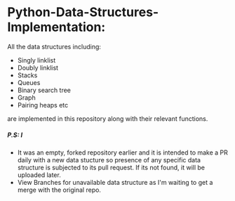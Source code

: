# Python-Data-Structures-Implementation:

All the data structures including:

* Singly linklist
* Doubly linklist
* Stacks
* Queues
* Binary search tree
* Graph
* Pairing heaps etc 

 are implemented in this repository along with their relevant functions. 

##### P.S: I

* It was an empty, forked repository earlier and it is intended to make a PR daily with a new data stucture so presence of any specific data structure is subjected to its pull request. If its not found, it will be uploaded later.
* View Branches for unavailable data structure as I'm waiting to get a merge with the original repo.

